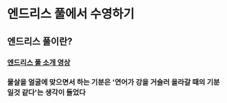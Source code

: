 # 엔드리스 풀에서 수영하기

## 엔드리스 풀이란?

### [엔드리스 풀 소개 영상](https://serviceapi.nmv.naver.com/flash/convertIframeTag.nhn?vid=CF391C75BA95AB4D6AD675557D70711EABEE&outKey=V129afedcacf05352b8ae56c6a3282113cd28c5df2d5f0260f79456c6a3282113cd28&width=544&height=306)

### 물살을 얼굴에 맞으면서 하는 기분은 '연어가 강을 거슬러 올라갈 때의 기분일것 같다'는 생각이 들었다
